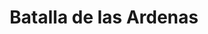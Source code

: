 ﻿---
title: "Batalla de las Ardenas"
permalink: periodes_659.html
layout: periode
dataInici: 1944-12-16
dataFi: 1945-01-25
sidebar: periodes
pares:
  - 822:
    title: "Liberación de Europa"
    dataInici: "(1944-06-06)"
    dataFi: "(1945-05-07)"

fills:
  - 757:
    title: "Asedio de Bastoña"
    dataInici: "(1944-12-18)"
    dataFi: "(1944-12-27)"

jocsPrincipals:
  - title: "Battle of the Bulge"
    bggId: 5607
    dataInici: 
    dataFi: 

  - title: "BCS. Last blitzkrieg"
    bggId: 178896
    dataInici: 
    dataFi: 

  - title: "Vae Victis #048. Ardennes 1944"
    bggId: 9849
    dataInici: 
    dataFi: 

  - title: "Bitter Woods (fourth edition)"
    bggId: 10174
    dataInici: 
    dataFi: 

  - title: "Bulge 20"
    bggId: 41004
    dataInici: 
    dataFi: 

  - title: "Enemy Action: Ardennes"
    bggId: 68820
    dataInici: 
    dataFi: 

  - title: "Iron Tide: Panzers in the Ardennes"
    bggId: 6495
    dataInici: 
    dataFi: 

  - title: "The Last Blitzkrieg"
    bggId: 6890
    dataInici: 
    dataFi: 

  - title: "NUTS!"
    bggId: 3265
    dataInici: 
    dataFi: 

  - title: "Ardennes"
    bggId: 4958
    dataInici: 
    dataFi: 

  - title: "Ardeny 1944"
    bggId: 24999
    dataInici: 
    dataFi: 

  - title: "Attack in the Ardennes"
    bggId: 4360
    dataInici: 
    dataFi: 

  - title: "Autumn Mist: The Battle of the Bulge"
    bggId: 11448
    dataInici: 
    dataFi: 

  - title: "Axis & Allies: Battle of the Bulge"
    bggId: 22457
    dataInici: 
    dataFi: 

  - title: "Battle of the Bulge"
    bggId: 15981
    dataInici: 
    dataFi: 

  - title: "The Battle of the Bulge"
    bggId: 426
    dataInici: 
    dataFi: 

  - title: "The Battle of the Bulge"
    bggId: 16444
    dataInici: 
    dataFi: 

  - title: "Bitter Woods"
    bggId: 747
    dataInici: 
    dataFi: 

  - title: "Dark December"
    bggId: 9150
    dataInici: 
    dataFi: 

  - title: "Combat Soldiers: In the Battle of the Bulge"
    bggId: 14522
    dataInici: 
    dataFi: 

  - title: "Bulge 20 Expansion Kit"
    bggId: 54471
    dataInici: 
    dataFi: 

  - title: "The Bulge"
    bggId: 40385
    dataInici: 
    dataFi: 

  - title: "Bulge"
    bggId: 4252
    dataInici: 
    dataFi: 

  - title: "Bitter Woods: Designer Edition"
    bggId: 144607
    dataInici: 
    dataFi: 

  - title: "Bitter Woods (third edition)"
    bggId: 237547
    dataInici: 
    dataFi: 

  - title: "Bitter Woods (fourth edition): Expansion Kit"
    bggId: 26004
    dataInici: 
    dataFi: 

  - title: "Darkest December: Battle of the Bulge"
    bggId: 116013
    dataInici: 
    dataFi: 

  - title: "Darkest December: Battle of the Bulge 1944"
    bggId: 10246
    dataInici: 
    dataFi: 

  - title: "Epoch Wargame Electronics #2: Battle of the Bulge"
    bggId: 6025
    dataInici: 
    dataFi: 

  - title: "Euro-Pack II: The Battle of the Bulge"
    bggId: 40383
    dataInici: 
    dataFi: 

  - title: "Hitler's Last Gamble"
    bggId: 19699
    dataInici: 
    dataFi: 

  - title: "Hitler's Last Gamble: The Battle of the Bulge"
    bggId: 11132
    dataInici: 
    dataFi: 

  - title: "The Last Gamble"
    bggId: 30165
    dataInici: 
    dataFi: 

  - title: "Last Gamble: The Battle of the Bulge"
    bggId: 41382
    dataInici: 
    dataFi: 

  - title: "Major Battles and Campaigns of General George S. Patton"
    bggId: 3459
    dataInici: 
    dataFi: 

  - title: "Wacht am Rhein"
    bggId: 6253
    dataInici: 
    dataFi: 

  - title: "Wacht Am Rhein"
    bggId: 18401
    dataInici: 
    dataFi: 

  - title: "One-Page Bulge"
    bggId: 4215
    dataInici: 
    dataFi: 

  - title: "Wave of Terror"
    bggId: 7522
    dataInici: 
    dataFi: 

  - title: "Bastogne"
    bggId: 11496
    dataInici: 
    dataFi: 

jocsEscenaris:
  - title: "Just a Peiper Dream?"
    bggId: 101629

  - title: "Paul Koenig's The Bulge: 6th Panzer Army"
    bggId: 151936

  - title: "OCS. Beyond the Rhine"
    bggId: 163097
    dataInici: 
    dataFi: 

  - title: "Ardennes '44"
    bggId: 7858
    dataInici: 1944-12-16
    dataFi: 1944-12-26

  - title: "FAB: The Bulge"
    bggId: 20133
    dataInici: 1944-12-16
    dataFi: 1944-12-27

  - title: "ASL Historical Module 2 - Kampfgruppe Peiper I"
    bggId: 8612
    dataInici: 
    dataFi: 

  - title: "ASL Historical Module 3 - Kampfgruppe Peiper II"
    bggId: 8614
    dataInici: 
    dataFi: 

  - title: "America Triumphant: The Battle of the Bulge"
    bggId: 11701
    dataInici: 1944-12-16
    dataFi: 1945-01-12

  - title: "The Ardennes Offensive: The Battle of the Bulge, December 1944"
    bggId: 8703
    dataInici: 1944-12-16
    dataFi: 1945-01-02

  - title: "ATS TT: Battle of the Bulge 1"
    bggId: 125757
    dataInici: 
    dataFi: 

  - title: "Bastogne or Bust (first edition)"
    bggId: 55154
    dataInici: 1944-12-16
    dataFi: 1945-01-02

  - title: "Bastogne or Bust (second edition)"
    bggId: 11050
    dataInici: 1944-12-16
    dataFi: 1945-01-02

  - title: "The Battle of the Bulge"
    bggId: 122717
    dataInici: 
    dataFi: 

  - title: "Battle of the Bulge I"
    bggId: 114439
    dataInici: 
    dataFi: 

  - title: "Battles for the Ardennes"
    bggId: 7092
    dataInici: 
    dataFi: 

  - title: "Battles of the Bulge: Celles"
    bggId: 129156
    dataInici: 
    dataFi: 

  - title: "Bloody 110"
    bggId: 5830
    dataInici: 
    dataFi: 

  - title: "Lock 'n Load: Noville – Bastogne's Outpost"
    bggId: 35462
    dataInici: 
    dataFi: 

  - title: "Mist of the Ardennes"
    bggId: 15684
    dataInici: 
    dataFi: 

  - title: "Tigers in the Mist"
    bggId: 4113
    dataInici: 
    dataFi: 

jocsEpoca:
jocsEpocaEscenaris:
---
